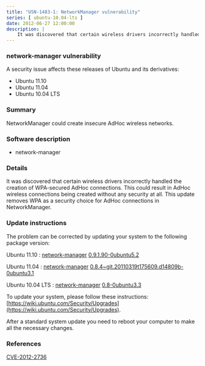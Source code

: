```yaml
---
title: "USN-1483-1: NetworkManager vulnerability"
series: [ ubuntu-10.04-lts ]
date: 2012-06-27 12:00:00
description: |
    It was discovered that certain wireless drivers incorrectly handled the creation of WPA-secured AdHoc connections. This could result in AdHoc wireless connections being created without any security at all. This update removes WPA as a security choice for AdHoc connections in NetworkManager. 
--- 
```

 
### network-manager vulnerability

A security issue affects these releases of Ubuntu and its derivatives:

* Ubuntu 11.10
* Ubuntu 11.04
* Ubuntu 10.04 LTS

### Summary

NetworkManager could create insecure AdHoc wireless networks. 

### Software description

* network-manager 

### Details

It was discovered that certain wireless drivers incorrectly handled the creation of WPA-secured AdHoc connections. This could result in AdHoc wireless connections being created without any security at all. This update removes WPA as a security choice for AdHoc connections in NetworkManager. 

### Update instructions

The problem can be corrected by updating your system to the following package version:

Ubuntu 11.10
 : [network-manager](https://launchpad.net/ubuntu/+source/network-manager) <span> [0.9.1.90-0ubuntu5.2](https://launchpad.net/ubuntu/+source/network-manager/0.9.1.90-0ubuntu5.2) </span> 

Ubuntu 11.04
 : [network-manager](https://launchpad.net/ubuntu/+source/network-manager) <span> [0.8.4~git.20110319t175609.d14809b-0ubuntu3.1](https://launchpad.net/ubuntu/+source/network-manager/0.8.4~git.20110319t175609.d14809b-0ubuntu3.1) </span> 

Ubuntu 10.04 LTS
 : [network-manager](https://launchpad.net/ubuntu/+source/network-manager) <span> [0.8-0ubuntu3.3](https://launchpad.net/ubuntu/+source/network-manager/0.8-0ubuntu3.3) </span> 

To update your system, please follow these instructions: [https://wiki.ubuntu.com/Security/Upgrades](https://wiki.ubuntu.com/Security/Upgrades).

After a standard system update you need to reboot your computer to make all the necessary changes. 

### References

 [CVE-2012-2736](http://people.ubuntu.com/~ubuntu-security/cve/CVE-2012-2736)
 

